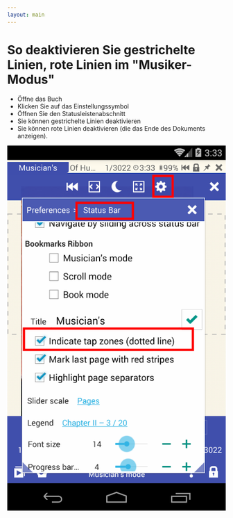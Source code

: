 ```yaml
---
layout: main
---
```


# So deaktivieren Sie gestrichelte Linien, rote Linien im &quot;Musiker-Modus&quot;

* Öffne das Buch
* Klicken Sie auf das Einstellungssymbol
* Öffnen Sie den Statusleistenabschnitt
* Sie können gestrichelte Linien deaktivieren
* Sie können rote Linien deaktivieren (die das Ende des Dokuments anzeigen).


![disable dashed lines](1.png)
